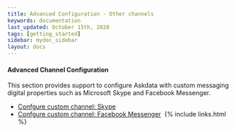 ```yaml
---
title: Advanced Configuration - Other channels
keywords: documentation
last_updated: October 15th, 2020
tags: [getting_started]
sidebar: mydoc_sidebar
layout: docs
---
```


#### Advanced Channel Configuration

This section provides support to configure Askdata with custom messaging digital properties such as Microsoft Skype and Facebook Messenger.

* [Confgure custom channel: Skype](/docs/configure-custom-channel-skype)
* [Confgure custom channel: Facebook Messenger](/docs/configure-custom-channel-facebook-messenger)
‍
{% include links.html %}
